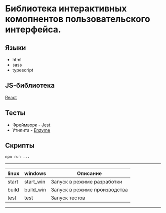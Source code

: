 # Библиотека интерактивных комопнентов пользовательского интерфейса.

## Языки

- html
- sass
- typescript

## JS-библиотека

[React](https://reactjs.org/)

## Тесты

- Фреймворк - [Jest](https://jestjs.io/)
- Утилита - [Enzyme](https://airbnb.io/enzyme/)

## Скрипты

```bash
npm run ...
```
---
| linux | windows   | Описание                          |
| ----- | --------- | --------                          |
| start | start_win | Запуск в режиме разработки        |
| build | build_win | Запуск в режиме производства      |
| test  | test      | Запуск тестов                     |
---
